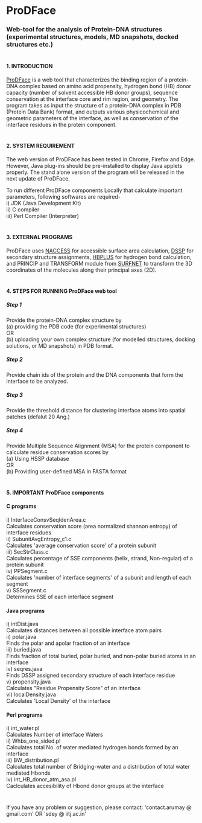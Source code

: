 # ProDFace
### Web-tool for the analysis of Protein-DNA structures (experimental structures, models, MD snapshots, docked structures etc.)
#  

#### 1. INTRODUCTION  
[ProDFace](http://structbioinfo.iitj.ac.in/resources/bioinfo/pd_interface/) is a web tool that characterizes the binding region of a protein-DNA complex based on amino acid propensity, hydrogen bond (HB) donor capacity (number of solvent accessible HB donor groups), sequence conservation at the interface core and rim region, and geometry. The program takes as input the structure of a protein-DNA complex in PDB (Protein Data Bank) format, and outputs various physicochemical and geometric parameters of the interface, as well as conservation of the interface residues in the protein component.
#  

#### 2. SYSTEM REQUIREMENT  
The web version of ProDFace has been tested in Chrome, Firefox and Edge. However, Java plug-ins should be pre-installed to display Java applets properly. The stand alone version of the program will be released in the next update of ProDFace.

To run different ProDFace components Locally that calculate important parameters, following softwares are required-  
  i) JDK (Java Development Kit)  
 ii) C compiler  
iii) Perl Compiler (Interpreter)
#  

#### 3. EXTERNAL PROGRAMS
ProDFace uses [NACCESS](http://www.bioinf.manchester.ac.uk/naccess/) for accessible surface area calculation, [DSSP](https://swift.cmbi.umcn.nl/gv/dssp/) for secondary structure assignments, [HBPLUS](https://www.ebi.ac.uk/thornton-srv/software/HBPLUS/) for hydrogen bond calculation, and PRINCIP and TRANSFORM module from [SURFNET](https://www.ebi.ac.uk/thornton-srv/software/SURFNET/) to transform the 3D coordinates of the molecules along their principal axes (2D).
#  

#### 4. STEPS FOR RUNNING ProDFace web tool  
##### Step 1 #####
Provide the protein-DNA complex structure by   
(a) providing the PDB code (for experimental structures)  
OR  
(b) uploading your own complex structure (for modelled structures, docking solutions, or MD snapshots) in PDB format.
##### Step 2 #####
Provide chain ids of the protein and the DNA components that form the interface to be analyzed.
##### Step 3 #####
Provide the threshold distance for clustering interface atoms into spatial patches (defalut 20 Ang.)
##### Step 4 #####
Provide Multiple Sequence Alignment (MSA) for the protein component to calculate residue conservation scores by  
(a) Using HSSP database  
           OR   
(b) Providing user-defined MSA in FASTA format  

#  
#### 5. IMPORTANT ProDFace components  
#### C programs  
i) InterfaceConsvSeqIdenArea.c  
Calculates conservation score (area normalized shannon entropy) of interface residues  
ii) SubunitAvgEntropy_c1.c  
Calculates 'average conservation score' of a protein subunit  
iii) SecStrClass.c  
Calculates percentage of SSE components (helix, strand, Non-regular) of a protein subunit  
iv) PPSegment.c  
Calculates 'number of interface segments' of a subunit and length of each segment  
v) SSSegment.c  
Determines SSE of each interface segment  

#### Java programs  
i) intDist.java  
Calculates distances between all possible interface atom pairs  
ii) polar.java  
Finds the polar and apolar fraction of an interface  
iii) buried.java  
Finds fraction of total buried, polar buried, and non-polar buried atoms in an interface  
iv) seqres.java  
Finds DSSP assigned secondary structure of each interface residue  
v) propensity.java  
Calculates "Residue Propensity Score" of an interface  
vi) localDensity.java  
Calculates 'Local Density' of the interface  

#### Perl programs  
i) int_water.pl  
Calculates Number of interface Waters  
ii) Whbs_one_sided.pl  
Calculates total No. of water mediated hydrogen bonds formed by an interface  
iii) BW_distribution.pl  
Calculates total number of Bridging-water and a distribution of total water mediated Hbonds  
iv) int_HB_donor_atm_asa.pl  
Caclculates accesibility of Hbond donor groups at the interface  

#  
If you have any problem or suggestion, please contact: 'contact.arumay @ gmail.com' OR 'sdey @ iitj.ac.in'
